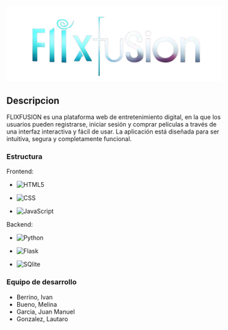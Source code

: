 ![Logo-FlixFusion](https://github.com/LittleBigPants/Proyecto-Final-Prog-II-Garcia-Juan-Manuel-Berrino-Ivan-Gonzales-Lautaro-Bueno-Melina/blob/main/website/static/img/logo-flix-fusion.png)

## Descripcion
FLIXFUSION es una plataforma web de entretenimiento digital, en la que los usuarios pueden registrarse, iniciar sesión y comprar películas a través de una interfaz interactiva y fácil de usar. La aplicación está diseñada para ser intuitiva, segura y completamente funcional.

### Estructura

Frontend:


- ![HTML5](https://img.shields.io/badge/-HTML5-333333?style=flat&logo=HTML5)

- ![CSS](https://img.shields.io/badge/-CSS-333333?style=flat&logo=CSS3&logoColor=1572B6)

- ![JavaScript](https://img.shields.io/badge/-JavaScript-333333?style=flat&logo=javascript)

Backend:
- ![Python](https://img.shields.io/badge/-Python-333333?style=flat&logo=python)

- ![Flask](https://img.shields.io/badge/-Flask-333333?style=flat&logo=flask)

- ![SQlite](https://img.shields.io/badge/-SQlite-333333?style=flat&logo=sqlite)

### Equipo de desarrollo

- Berrino, Ivan
- Bueno, Melina
- Garcia, Juan Manuel
- Gonzalez, Lautaro
